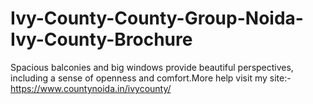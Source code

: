 # Ivy-County-County-Group-Noida-Ivy-County-Brochure
Spacious balconies and big windows provide beautiful perspectives, including a sense of openness and comfort.More help visit my site:- https://www.countynoida.in/ivycounty/
